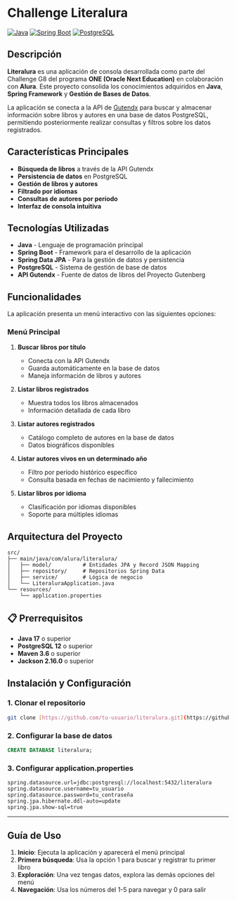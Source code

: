 # Challenge Literalura

[![Java](https://img.shields.io/badge/Java-ED8B00?style=for-the-badge&logo=java&logoColor=white)](https://www.oracle.com/java/)
[![Spring Boot](https://img.shields.io/badge/Spring_Boot-F2F4F9?style=for-the-badge&logo=spring-boot)](https://spring.io/projects/spring-boot)
[![PostgreSQL](https://img.shields.io/badge/PostgreSQL-316192?style=for-the-badge&logo=postgresql&logoColor=white)](https://www.postgresql.org/)

## Descripción

**Literalura** es una aplicación de consola desarrollada como parte del Challenge G8 del programa **ONE (Oracle Next Education)** en colaboración con **Alura**. Este proyecto consolida los conocimientos adquiridos en **Java**, **Spring Framework** y **Gestión de Bases de Datos**.

La aplicación se conecta a la API de [Gutendx](https://gutendx.com/) para buscar y almacenar información sobre libros y autores en una base de datos PostgreSQL, permitiendo posteriormente realizar consultas y filtros sobre los datos registrados.

## Características Principales

-  **Búsqueda de libros** a través de la API Gutendx
-  **Persistencia de datos** en PostgreSQL
-  **Gestión de libros y autores**
-  **Filtrado por idiomas**
-  **Consultas de autores por período**
-  **Interfaz de consola intuitiva**

##  Tecnologías Utilizadas

- **Java** - Lenguaje de programación principal
- **Spring Boot** - Framework para el desarrollo de la aplicación
- **Spring Data JPA** - Para la gestión de datos y persistencia
- **PostgreSQL** - Sistema de gestión de base de datos
- **API Gutendx** - Fuente de datos de libros del Proyecto Gutenberg

##  Funcionalidades

La aplicación presenta un menú interactivo con las siguientes opciones:

###  Menú Principal

1. **Buscar libros por título**
   - Conecta con la API Gutendx
   - Guarda automáticamente en la base de datos
   - Maneja información de libros y autores

2. **Listar libros registrados**
   - Muestra todos los libros almacenados
   - Información detallada de cada libro

3. **Listar autores registrados**
   - Catálogo completo de autores en la base de datos
   - Datos biográficos disponibles

4. **Listar autores vivos en un determinado año**
   - Filtro por período histórico específico
   - Consulta basada en fechas de nacimiento y fallecimiento

5. **Listar libros por idioma**
   - Clasificación por idiomas disponibles
   - Soporte para múltiples idiomas

## Arquitectura del Proyecto

```
src/
├── main/java/com/alura/literalura/
│   ├── model/          # Entidades JPA y Record JSON Mapping
│   ├── repository/     # Repositorios Spring Data
│   ├── service/        # Lógica de negocio
│   └── LiteraluraApplication.java
└── resources/
    └── application.properties
```

## 📋 Prerrequisitos

- **Java 17** o superior
- **PostgreSQL 12** o superior
- **Maven 3.6** o superior
- **Jackson 2.16.0** o superior

## Instalación y Configuración

### 1. Clonar el repositorio
```bash
git clone [https://github.com/tu-usuario/literalura.git](https://github.com/Sodi0/challenge-literalura.git)
```

### 2. Configurar la base de datos
```sql
CREATE DATABASE literalura;
```

### 3. Configurar application.properties
```properties
spring.datasource.url=jdbc:postgresql://localhost:5432/literalura
spring.datasource.username=tu_usuario
spring.datasource.password=tu_contraseña
spring.jpa.hibernate.ddl-auto=update
spring.jpa.show-sql=true
```
---

## Guía de Uso

1. **Inicio**: Ejecuta la aplicación y aparecerá el menú principal
2. **Primera búsqueda**: Usa la opción 1 para buscar y registrar tu primer libro
3. **Exploración**: Una vez tengas datos, explora las demás opciones del menú
4. **Navegación**: Usa los números del 1-5 para navegar y 0 para salir
